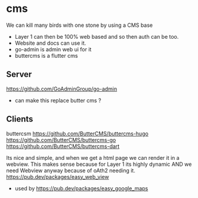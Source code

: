 # cms

We can kill many birds with one stone by using a CMS base
- Layer 1 can then be 100% web based and so then auth can be too.
- Website and docs can use it.
- go-admin is admin web ui for it
- buttercms is a flutter cms

## Server
https://github.com/GoAdminGroup/go-admin
- can make this replace butter cms ?

## Clients
buttercsm 
https://github.com/ButterCMS/buttercms-hugo
https://github.com/ButterCMS/buttercms-go
https://github.com/ButterCMS/buttercms-dart

Its nice and simple, and when we get a html page we can render it in a webview.
This makes sense because for Layer 1 its highly dynamic AND we need Webview anyway because of oAth2 needing it.
https://pub.dev/packages/easy_web_view
- used by https://pub.dev/packages/easy_google_maps